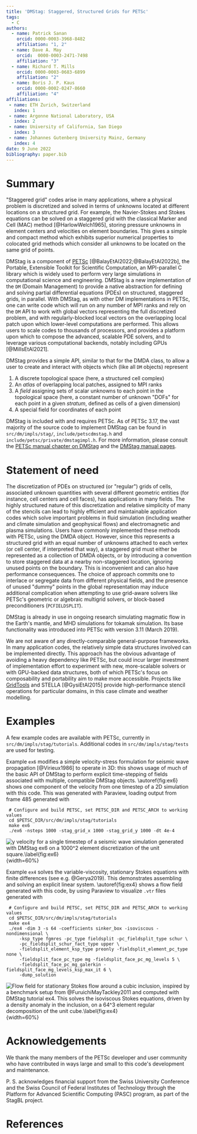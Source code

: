 ```yaml
---
title: 'DMStag: Staggered, Structured Grids for PETSc'
tags:
  - C
authors:
  - name: Patrick Sanan
    orcid: 0000-0003-3968-8482
    affiliation: "1, 2"
  - name: Dave A. May
    orcid:  0000-0003-2471-7498
    affiliation: "3"
  - name: Richard T. Mills
    orcid: 0000-0003-0683-6899
    affiliation: "2"
  - name: Boris J. P. Kaus
    orcid: 0000-0002-0247-8660
    affiliation: "4"
affiliations:
 - name: ETH Zurich, Switzerland
   index: 1
 - name: Argonne National Laboratory, USA
   index: 2
 - name: University of California, San Diego
   index: 3
 - name: Johannes Gutenberg University Mainz, Germany
   index: 4
date: 9 June 2022
bibliography: paper.bib
---
```


# Summary

"Staggered grid" codes arise in many applications, where a physical problem is discretized and solved in terms of unknowns located at different locations on a structured grid. For example, the Navier-Stokes and Stokes equations can be solved on a staggered grid with the classical Marker and Cell (MAC) method [@HarlowWelch1965], storing pressure unknowns in element centers and velocities on element boundaries. This gives a simple and compact method which exhibits superior numerical properties to colocated grid methods which consider all unknowns to be located on the same grid of points.

DMStag is a component of [PETSc](https://petsc.org) [@BalayEtAl2022;@BalayEtAl2022b], the Portable, Extensible Toolkit for Scientific Computation, an MPI-parallel C library which is widely used to perform very large simulations in computational science and engineering. DMStag is a new implementation of the `DM` (Domain Management)  to provide a native abstraction for defining and solving partial differential equations (PDEs) on structured, staggered grids, in parallel. With DMStag, as with other DM implementations in PETSc, one can write code which will run on any number of MPI ranks and rely on the `DM` API to work with global vectors representing the full discretized problem, and with regularly-blocked local vectors on the overlapping local patch upon which lower-level computations are performed. This allows users to scale codes to thousands of processors, and provides a platform upon which to compose the advanced, scalable PDE solvers, and to leverage various computational backends, notably including GPUs [@MillsEtAl2021].

DMStag provides a simple API, similar to that for the DMDA class, to allow a user to create and interact with objects which (like all `DM` objects) represent

  1. A discrete topological space (here, a structured cell complex)
  2. An *atlas* of overlapping local patches, assigned to MPI ranks
  3. A *field* assigning sets of scalar unknowns to each point in the topological space (here, a constant number of unknown "DOFs" for each point in a given *stratum*, defined as cells of a given dimension)
  4. A special field for coordinates of each point

DMStag is included with and requires PETSc. As of PETSc 3.17, the vast majority of the source code to implement DMStag can be found in `src/dm/impls/stag/`, `include/petscdmstag.h` and `include/petsc/private/dmstagimpl.h`.
For more information, please consult the [PETSc manual chapter on DMStag](https://petsc.org/main/docs/manual/dmstag/) and the [DMStag manual pages](https://petsc.org/main/docs/manualpages/DMSTAG).

# Statement of need

The discretization of PDEs on structured (or "regular") grids of cells, associated unknown quantities with several different geometric entities (for instance, cell centers and cell faces), has applications in many fields. The highly structured nature of this discretization and relative simplicity of many of the stencils can lead to highly efficient and maintainable application codes which solve important problems in fluid simulation (including weather and climate simulation and geophysical flows) and electromagnetic and plasma simulations. Users have commonly implemented these methods with PETSc, using the DMDA object. However, since this represents a structured grid with an equal number of unknowns attached to each vertex (or cell center, if interpreted that way), a staggered grid must either be represented as a collection of DMDA objects, or by introducing a convention to store staggered data at a nearby non-staggered location, ignoring unused points on the boundary. This is inconvenient and can also have performance consequences. The choice of approach commits one to interlace or segregate data from different physical fields, and the presence of unused "dummy" points in the global representation may induce additional complication when attempting to use grid-aware solvers like PETSc's geometric or algebraic multigrid solvers, or block-based preconditioners (`PCFIELDSPLIT`).

DMStag is already in use in ongoing research simulating magmatic flow in the Earth's mantle, and MHD simulations for tokamak simulation. Its base functionality was introduced into PETSc with version 3.11 (March 2019).

We are not aware of any directly-comparable general-purpose frameworks. In many application codes, the relatively simple data structures involved can be implemented directly. This approach has the obvious advantage of avoiding a heavy dependency like PETSc, but could incur larger investment of implementation effort to experiment with new, more-scalable solvers or with GPU-backed data structures, both of which PETSc's focus on composability and portability aim to make more accessible. Projects like [GridTools](https://github.com/GridTools/gridtools) and STELLA [@GysiEtAl2015] provide high-performance stencil operations for particular domains, in this case climate and weather modelling.


# Examples

A few example codes are available with PETSc, currently in `src/dm/impls/stag/tutorials`. Additional codes in `src/dm/impls/stag/tests` are used for testing.

Example `ex6` modifies a simple velocity-stress formulation for seismic wave propagation [@Virieux1986] to operate in 3D: this shows usage of much of the basic API of DMStag to perform explicit time-stepping of fields associated with multiple, compatible DMStag objects. \autoref{fig:ex6} shows one component of the velocity from one timestep of a 2D simulation with this code. This was generated with Paraview, loading output from frame 485 generated with

     # Configure and build PETSC, set PETSC_DIR and PETSC_ARCH to working values
     cd $PETSC_DIR/src/dm/impls/stag/tutorials
     make ex6
     ./ex6 -nsteps 1000 -stag_grid_x 1000 -stag_grid_y 1000 -dt 4e-4

![$y$ velocity for a single timestep of a seismic wave simulation generated with DMStag `ex6` on a $1000^2$ element discretization of the unit square.\label{fig:ex6}](https://github.com/psanan/dmstag_joss_temp/raw/main/dmstag_joss_paper_images/ex6.png){width=60%}

Example `ex4` solves the variable-viscosity, stationary Stokes equations with finite differences (see e.g. @Gerya2019). This demonstrates assembling and solving an explicit linear system. \autoref{fig:ex4} shows a flow field generated with this code, by using Paraview to visualize `.vtr` files generated with

     # Configure and build PETSC, set PETSC_DIR and PETSC_ARCH to working values
     cd $PETSC_DIR/src/dm/impls/stag/tutorials
     make ex4
	 ./ex4 -dim 3 -s 64 -coefficients sinker_box -isoviscous -nondimensional \
         -ksp_type fgmres -pc_type fieldsplit -pc_fieldsplit_type schur \
         -pc_fieldsplit_schur_fact_type upper \
         -fieldsplit_element_ksp_type preonly -fieldsplit_element_pc_type none \
         -fieldsplit_face_pc_type mg -fieldsplit_face_pc_mg_levels 5 \
         -fieldsplit_face_pc_mg_galerkin -fieldsplit_face_mg_levels_ksp_max_it 6 \
         -dump_solution

![Flow field for stationary Stokes flow around a cubic inclusion, inspired by a benchmark setup from @FuruichiMayTackley2011 and computed with DMStag tutorial `ex4`. This solves the isoviscous Stokes equations, driven by a density anomaly in the inclusion, on a $64^3$ element regular decomposition of the unit cube.\label{fig:ex4}](https://github.com/psanan/dmstag_joss_temp/raw/main/dmstag_joss_paper_images/ex4.png){width=60%}

# Acknowledgements

We thank the many members of the PETSc developer and user community who have contributed in ways large and small to this code's development and maintenance.

P. S. acknowledges financial support from the Swiss University Conference and the Swiss Council of Federal Institutes of Technology through the Platform for Advanced Scientific Computing (PASC) program, as part of the StagBL project.

# References
